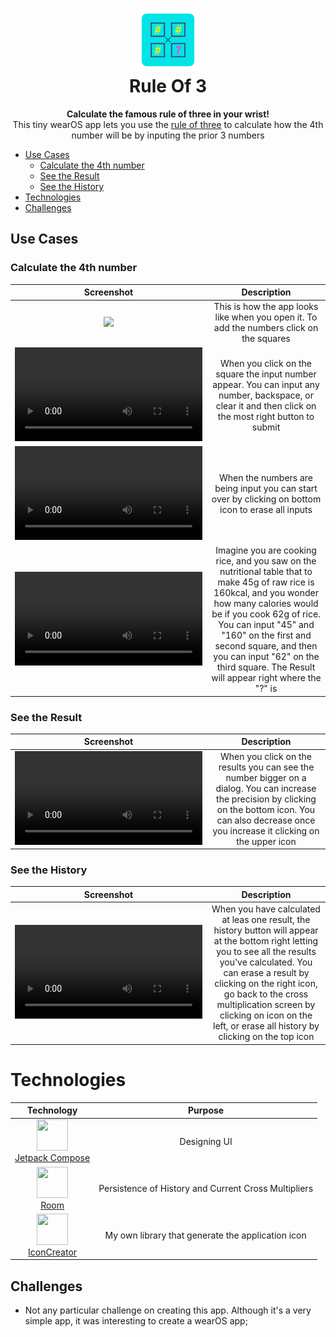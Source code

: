 <h1 align="center">
  <img src="readme-res/ic_launcher.svg" width="100" height="100"><br>
  Rule Of 3
</h1>

<p align="center">
  <strong>Calculate the famous rule of three in your wrist!</strong><br>
  This tiny wearOS app lets you use the <a href="https://en.wikipedia.org/wiki/Cross-multiplication#Rule_of_three">rule of three</a> to calculate how the 4th number will be by inputing the prior 3 numbers
</p>

- [Use Cases](#use-cases)
  - [Calculate the 4th number](#calculate-the-4th-number)
  - [See the Result](#see-the-result)
  - [See the History](#see-the-ristory)
- [Technologies](#technologies)
- [Challenges](#challenges)

## Use Cases

### Calculate the 4th number
|Screenshot|Description|
|:-:|:-:|
|![](./readme-res/screenshots/cross-multiplication-empty-screen.png)|This is how the app looks like when you open it. To add the numbers click on the squares|
|![](./readme-res/screenshots/inputting-numbers.mp4)|When you click on the square the input number appear. You can input any number, backspace, or clear it and then click on the most right button to submit| 
|![](./readme-res/screenshots/erase-all-inputs.mp4)|When the numbers are being input you can start over by clicking on bottom icon to erase all inputs|
|![](./readme-res/screenshots/calculate-the-4th-number.mp4)|Imagine you are cooking rice, and you saw on the nutritional table that to make 45g of raw rice is 160kcal, and you wonder how many calories would be if you cook 62g of rice. You can input "45" and "160" on the first and second square, and then you can input "62" on the third square. The Result will appear right where the "?" is|

### See the Result
|Screenshot|Description|
|:-:|:-:|
|![](./readme-res/screenshots/increasing-decreasing-decimals.mp4)|When you click on the results you can see the number bigger on a dialog. You can increase the precision by clicking on the bottom icon. You can also decrease once you increase it clicking on the upper icon|

### See the History
|Screenshot|Description|
|:-:|:-:|
|![](./readme-res/screenshots/see-the-history.mp4)|When you have calculated at leas one result, the history button will appear at the bottom right letting you to see all the results you've calculated. You can erase a result by clicking on the right icon, go back to the cross multiplication screen by clicking on icon on the left, or erase all history by clicking on the top icon|


# Technologies
|Technology|Purpose|
|:-:|:-:|
|<img src="https://3.bp.blogspot.com/-VVp3WvJvl84/X0Vu6EjYqDI/AAAAAAAAPjU/ZOMKiUlgfg8ok8DY8Hc-ocOvGdB0z86AgCLcBGAsYHQ/s1600/jetpack%2Bcompose%2Bicon_RGB.png" width="50" height="50"><br>[Jetpack Compose](https://developer.android.com/jetpack/compose)|Designing UI|
|<img src="https://4.bp.blogspot.com/-NnAkV5vpYuw/XNMYF4RtLvI/AAAAAAAAI70/kdgLm3cnTO4FB4rUC0v9smscN3zHJPlLgCLcBGAs/s1600/Jetpack_logo%2B%25282%2529.png" width="50" height="50"><br>[Room](https://developer.android.com/jetpack/androidx/releases/room)|Persistence of History and Current Cross Multipliers|
|<img src="https://github.githubassets.com/assets/GitHub-Mark-ea2971cee799.png" width="50" height="50"><br>[IconCreator](https://github.com/giovanischiar/icon-creator)|My own library that generate the application icon|

## Challenges
  - Not any particular challenge on creating this app. Although it's a very simple app, it was interesting to create a wearOS app;
